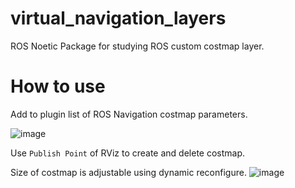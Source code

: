 # virtual_navigation_layers

ROS Noetic Package for studying ROS custom costmap layer. 


# How to use
Add to plugin list of ROS Navigation costmap parameters.

![image](https://github.com/user-attachments/assets/ec78ef68-2632-4cd6-af09-bf50be5c94d7)

Use ```Publish Point``` of RViz to create and delete costmap.

Size of costmap is adjustable using dynamic reconfigure.
![image](https://github.com/user-attachments/assets/967001bf-b897-4b3d-aa8e-965af5b7f6d3)
